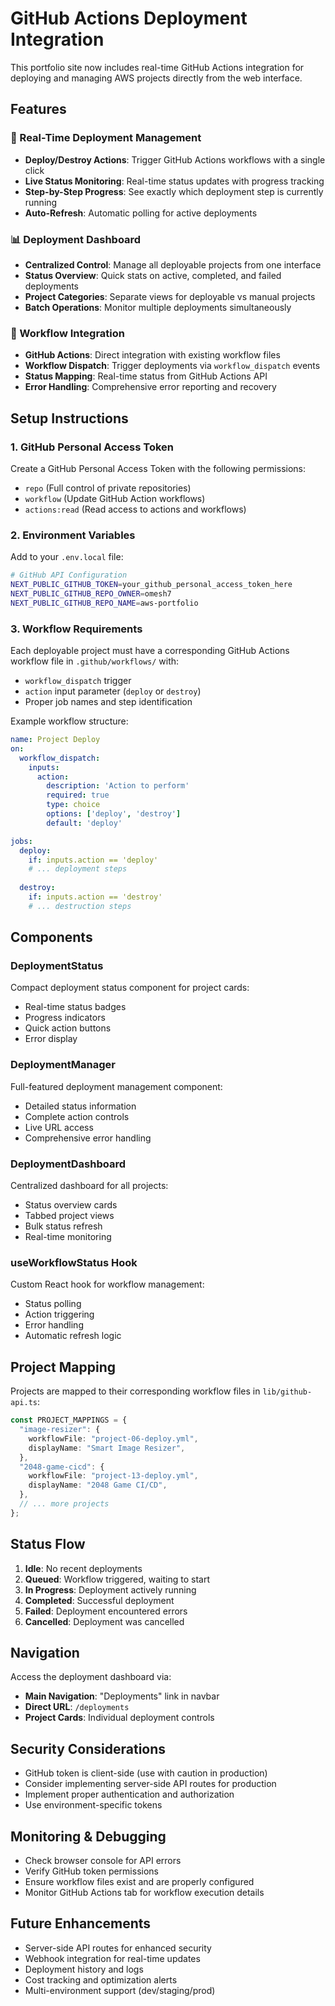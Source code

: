 # GitHub Actions Deployment Integration

This portfolio site now includes real-time GitHub Actions integration for deploying and managing AWS projects directly from the web interface.

## Features

### 🚀 Real-Time Deployment Management
- **Deploy/Destroy Actions**: Trigger GitHub Actions workflows with a single click
- **Live Status Monitoring**: Real-time status updates with progress tracking
- **Step-by-Step Progress**: See exactly which deployment step is currently running
- **Auto-Refresh**: Automatic polling for active deployments

### 📊 Deployment Dashboard
- **Centralized Control**: Manage all deployable projects from one interface
- **Status Overview**: Quick stats on active, completed, and failed deployments
- **Project Categories**: Separate views for deployable vs manual projects
- **Batch Operations**: Monitor multiple deployments simultaneously

### 🔄 Workflow Integration
- **GitHub Actions**: Direct integration with existing workflow files
- **Workflow Dispatch**: Trigger deployments via `workflow_dispatch` events
- **Status Mapping**: Real-time status from GitHub Actions API
- **Error Handling**: Comprehensive error reporting and recovery

## Setup Instructions

### 1. GitHub Personal Access Token

Create a GitHub Personal Access Token with the following permissions:
- `repo` (Full control of private repositories)
- `workflow` (Update GitHub Action workflows)
- `actions:read` (Read access to actions and workflows)

### 2. Environment Variables

Add to your `.env.local` file:

```bash
# GitHub API Configuration
NEXT_PUBLIC_GITHUB_TOKEN=your_github_personal_access_token_here
NEXT_PUBLIC_GITHUB_REPO_OWNER=omesh7
NEXT_PUBLIC_GITHUB_REPO_NAME=aws-portfolio
```

### 3. Workflow Requirements

Each deployable project must have a corresponding GitHub Actions workflow file in `.github/workflows/` with:

- `workflow_dispatch` trigger
- `action` input parameter (`deploy` or `destroy`)
- Proper job names and step identification

Example workflow structure:
```yaml
name: Project Deploy
on:
  workflow_dispatch:
    inputs:
      action:
        description: 'Action to perform'
        required: true
        type: choice
        options: ['deploy', 'destroy']
        default: 'deploy'

jobs:
  deploy:
    if: inputs.action == 'deploy'
    # ... deployment steps
  
  destroy:
    if: inputs.action == 'destroy'
    # ... destruction steps
```

## Components

### DeploymentStatus
Compact deployment status component for project cards:
- Real-time status badges
- Progress indicators
- Quick action buttons
- Error display

### DeploymentManager
Full-featured deployment management component:
- Detailed status information
- Complete action controls
- Live URL access
- Comprehensive error handling

### DeploymentDashboard
Centralized dashboard for all projects:
- Status overview cards
- Tabbed project views
- Bulk status refresh
- Real-time monitoring

### useWorkflowStatus Hook
Custom React hook for workflow management:
- Status polling
- Action triggering
- Error handling
- Automatic refresh logic

## Project Mapping

Projects are mapped to their corresponding workflow files in `lib/github-api.ts`:

```typescript
const PROJECT_MAPPINGS = {
  "image-resizer": {
    workflowFile: "project-06-deploy.yml",
    displayName: "Smart Image Resizer",
  },
  "2048-game-cicd": {
    workflowFile: "project-13-deploy.yml",
    displayName: "2048 Game CI/CD",
  },
  // ... more projects
};
```

## Status Flow

1. **Idle**: No recent deployments
2. **Queued**: Workflow triggered, waiting to start
3. **In Progress**: Deployment actively running
4. **Completed**: Successful deployment
5. **Failed**: Deployment encountered errors
6. **Cancelled**: Deployment was cancelled

## Navigation

Access the deployment dashboard via:
- **Main Navigation**: "Deployments" link in navbar
- **Direct URL**: `/deployments`
- **Project Cards**: Individual deployment controls

## Security Considerations

- GitHub token is client-side (use with caution in production)
- Consider implementing server-side API routes for production
- Implement proper authentication and authorization
- Use environment-specific tokens

## Monitoring & Debugging

- Check browser console for API errors
- Verify GitHub token permissions
- Ensure workflow files exist and are properly configured
- Monitor GitHub Actions tab for workflow execution details

## Future Enhancements

- Server-side API routes for enhanced security
- Webhook integration for real-time updates
- Deployment history and logs
- Cost tracking and optimization alerts
- Multi-environment support (dev/staging/prod)